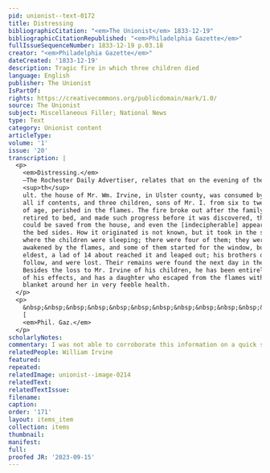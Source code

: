 ```yaml
---
pid: unionist--text-0172
title: Distressing
bibliographicCitation: "<em>The Unionist</em> 1833-12-19"
bibliographicCitationRepublished: "<em>Philadelphia Gazette</em>"
fullIssueSequenceNumber: 1833-12-19 p.03.18
creator: "<em>Philadelphia Gazette</em>"
dateCreated: '1833-12-19'
description: Tragic fire in which three children died
language: English
publisher: The Unionist
IsPartOf: 
rights: https://creativecommons.org/publicdomain/mark/1.0/
source: The Unionist
subject: Miscellaneous Filler; National News
type: Text
category: Unionist content
articleType: 
volume: '1'
issue: '20'
transcription: |
  <p>
    <em>Distressing.</em>
    —The Rochester Daily Advertiser, relates that on the evening of the 28
    <sup>th</sup>
    ult. the house of Mr. Wm. Irvine, in Ulster county, was consumed by fire, with
    all if contents, and three children, sons of Mr. I. from six to twelve years
    of age, perished in the flames. The fire broke out after the family had
    retired to bed, and made such progress before it was discovered, that nothing
    could be saved from the house, and even the [indecipherable] appeared lying by
    the bed sides. How it originated is not known, but it took in the second story
    where the children were sleeping; there were four of them; they were all
    awakened by the flames, and some of them started for the window, but only the
    eldest, a lad of 14 about reached it and leaped out; his brothers did not
    follow, and were lost. Their remains were found the next day in the ruins.
    Besides the loss to Mr. Irvine of his children, he has been entirely stripped
    of his effects, and has a daughter who escaped from the flames with simply a
    blanket around her in very feeble health.
  </p>
  <p>
    &nbsp;&nbsp;&nbsp;&nbsp;&nbsp;&nbsp;&nbsp;&nbsp;&nbsp;&nbsp;&nbsp;&nbsp;&nbsp;&nbsp;&nbsp;&nbsp;&nbsp;&nbsp;&nbsp;&nbsp;&nbsp;&nbsp;&nbsp;&nbsp;&nbsp;&nbsp;&nbsp;&nbsp;&nbsp;&nbsp;&nbsp;&nbsp;&nbsp;&nbsp;&nbsp;&nbsp;&nbsp;&nbsp;&nbsp;&nbsp;&nbsp;&nbsp;&nbsp;&nbsp;&nbsp;&nbsp;&nbsp;&nbsp;&nbsp;&nbsp;&nbsp;&nbsp;&nbsp;&nbsp;&nbsp;&nbsp;&nbsp;&nbsp;&nbsp;&nbsp;&nbsp;&nbsp;&nbsp;&nbsp;&nbsp;&nbsp;&nbsp;&nbsp;&nbsp;&nbsp;&nbsp;&nbsp;&nbsp;&nbsp;&nbsp;&nbsp;&nbsp;&nbsp;&nbsp;&nbsp;&nbsp;&nbsp;&nbsp;
    [
    <em>Phil. Gaz.</em>
  </p>
scholarlyNotes: 
commentary: I was not able to corroborate this information on a quick search
relatedPeople: William Irvine
featured: 
repeated: 
relatedImage: unionist--image-0214
relatedText: 
relatedTextIssue: 
filename: 
caption: 
order: '171'
layout: items_item
collection: items
thumbnail: 
manifest: 
full: 
proofed JR: '2023-09-15'
---
```

